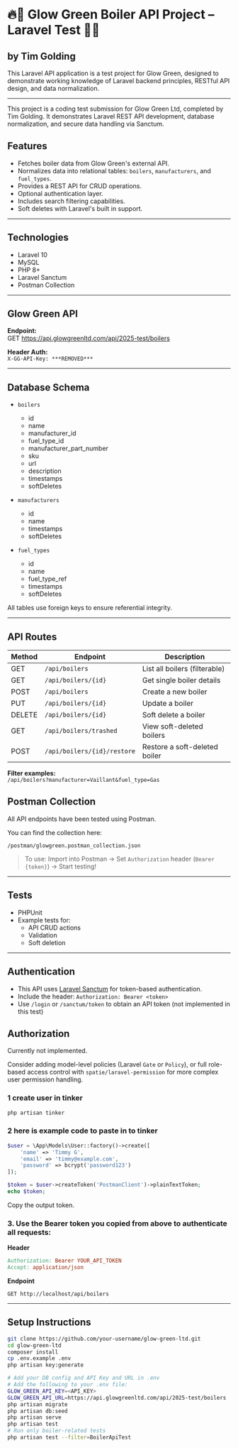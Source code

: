 # 🔥💚 Glow Green Boiler API Project – Laravel Test 💚🔥

## by Tim Golding

This Laravel API application is a test project for Glow Green, designed to demonstrate working knowledge of Laravel backend principles, RESTful API design, and data normalization.

---

This project is a coding test submission for Glow Green Ltd, completed by Tim Golding.
It demonstrates Laravel REST API development, database normalization, and secure data handling via Sanctum.

## Features

- Fetches boiler data from Glow Green's external API.
- Normalizes data into relational tables: `boilers`, `manufacturers`, and `fuel_types`.
- Provides a REST API for CRUD operations.
- Optional authentication layer.
- Includes search filtering capabilities.
- Soft deletes with Laravel's built in support.

---

## Technologies

- Laravel 10
- MySQL
- PHP 8+
- Laravel Sanctum
- Postman Collection

---

##  Glow Green API

**Endpoint:**  
GET https://api.glowgreenltd.com/api/2025-test/boilers

**Header Auth:**  
`X-GG-API-Key: ***REMOVED***`

---

## Database Schema

- `boilers`  
  - id  
  - name  
  - manufacturer_id  
  - fuel_type_id  
  - manufacturer_part_number  
  - sku  
  - url  
  - description  
  - timestamps  
  - softDeletes  

- `manufacturers`  
  - id  
  - name  
  - timestamps  
  - softDeletes  

- `fuel_types`  
  - id  
  - name  
  - fuel_type_ref  
  - timestamps  
  - softDeletes  

All tables use foreign keys to ensure referential integrity.

---

## API Routes

| Method | Endpoint                     | Description                      |
|--------|------------------------------|----------------------------------|
| GET    | `/api/boilers`               | List all boilers (filterable)    |
| GET    | `/api/boilers/{id}`          | Get single boiler details        |
| POST   | `/api/boilers`               | Create a new boiler              |
| PUT    | `/api/boilers/{id}`          | Update a boiler                  |
| DELETE | `/api/boilers/{id}`          | Soft delete a boiler             |
| GET    | `/api/boilers/trashed`       | View soft-deleted boilers        |
| POST   | `/api/boilers/{id}/restore`  | Restore a soft-deleted boiler    |

**Filter examples:**  
`/api/boilers?manufacturer=Vaillant&fuel_type=Gas`


## Postman Collection

All API endpoints have been tested using Postman.

You can find the collection here:

`/postman/glowgreen.postman_collection.json`

> To use: Import into Postman → Set `Authorization` header (`Bearer {token}`) → Start testing!

---

## Tests

- PHPUnit
- Example tests for:
  - API CRUD actions
  - Validation
  - Soft deletion

---

## Authentication

- This API uses [Laravel Sanctum](https://laravel.com/docs/sanctum) for token-based authentication.
- Include the header: `Authorization: Bearer <token>`
- Use `/login` or `/sanctum/token` to obtain an API token (not implemented in this test)

## Authorization

Currently not implemented.

Consider adding model-level policies (Laravel `Gate` or `Policy`), or full role-based access control with `spatie/laravel-permission` for more complex user permission handling.

### 1 create user in tinker

```bash
php artisan tinker
```

### 2 here is example code to paste in to tinker

```php
$user = \App\Models\User::factory()->create([
    'name' => 'Timmy G',
    'email' => 'timmy@example.com',
    'password' => bcrypt('password123')
]);

$token = $user->createToken('PostmanClient')->plainTextToken;
echo $token;
```
Copy the output token.

### 3. Use the Bearer token you copied from above to authenticate all requests:

**Header**
```makefile
Authorization: Bearer YOUR_API_TOKEN
Accept: application/json
```

**Endpoint**
```nginx
GET http://localhost/api/boilers
```
---

## Setup Instructions

```bash
git clone https://github.com/your-username/glow-green-ltd.git
cd glow-green-ltd
composer install
cp .env.example .env
php artisan key:generate

# Add your DB config and API Key and URL in .env
# Add the following to your .env file:
GLOW_GREEN_API_KEY=<API_KEY>
GLOW_GREEN_API_URL=https://api.glowgreenltd.com/api/2025-test/boilers
php artisan migrate
php artisan db:seed
php artisan serve
php artisan test
# Run only boiler-related tests
php artisan test --filter=BoilerApiTest
```
